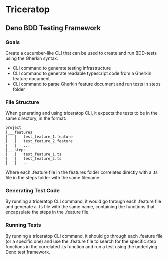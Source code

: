 # Triceratop
## Deno BDD Testing Framework

### Goals
Create a cucumber-like CLI that can be used to create and run BDD-tests using the Gherkin syntax.

* CLI command to generate testing infrastructure
* CLI command to generate readable typescript code from a Gherkin feature document
* CLI command to parse Gherkin feature document and run tests in steps folder

### File Structure

When generating and using triceratop CLI, it expects the tests to be in the same directory, in the format:

```
project
|___features
|   |   test_feature_1.feature
|   |   test_feature_2.feature
|   |   ...
|___steps
|   |   test_feature_1.ts
|   |   test_feature_2.ts
|   |   ...
```

Where each .feature file in the features folder correlates directly with a .ts file in the steps folder with the same filename.

### Generating Test Code

By running a triceratop CLI command, it would go through each .feature file and generate a .ts file with the same name, containing the functions that encapsulate the steps in the .feature file.

### Running Tests

By running a triceratop CLI command, it should go through each .feature file (or a specific one) and use the .feature file to search for the specific step functions in the correlated .ts function and run a test using the underlying Deno test framework.
